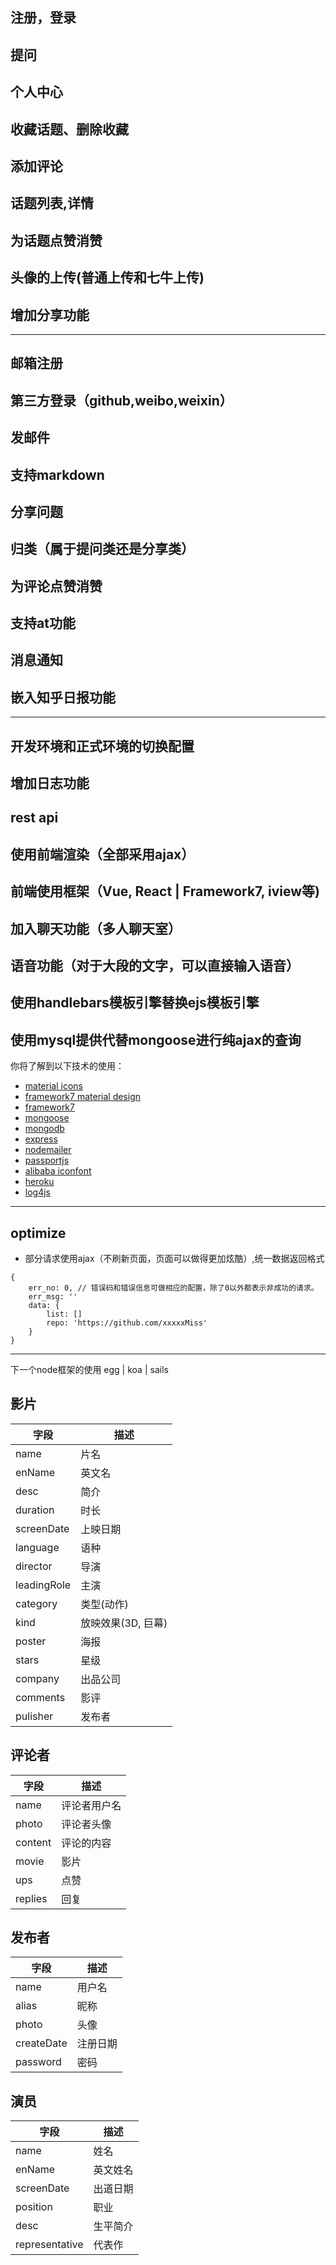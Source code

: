 ## 注册，登录
## 提问
## 个人中心
## 收藏话题、删除收藏
## 添加评论
## 话题列表,详情
## 为话题点赞消赞
## 头像的上传(普通上传和七牛上传)
## 增加分享功能

---
## 邮箱注册
## 第三方登录（github,weibo,weixin）
## 发邮件
## 支持markdown
## 分享问题
## 归类（属于提问类还是分享类）
## 为评论点赞消赞
## 支持at功能
## 消息通知
## 嵌入知乎日报功能

---
## 开发环境和正式环境的切换配置
## 增加日志功能
## rest api
## 使用前端渲染（全部采用ajax）
## 前端使用框架（Vue, React | Framework7, iview等)
## 加入聊天功能（多人聊天室）
## 语音功能（对于大段的文字，可以直接输入语音）
## 使用handlebars模板引擎替换ejs模板引擎
## 使用mysql提供代替mongoose进行纯ajax的查询



你将了解到以下技术的使用：
- [material icons](https://material.io/icons/)
- [framework7 material design](http://material.framework7.cn/)
- [framework7](http://framework7.io/docs/dom.html)
- [mongoose](http://mongoosejs.com/docs/api.html)
- [mongodb](https://docs.mongodb.com/manual/reference/operator/query/all/)
- [express](http://www.expressjs.com.cn/4x/api.html)
- [nodemailer](https://nodemailer.com)
- [passportjs](http://passportjs.org/)
- [alibaba iconfont](http://www.iconfont.cn/)
- [heroku](https://dashboard.heroku.com/)
- [log4js](https://nomiddlename.github.io/log4js-node/api.html)


--- 
## optimize
- 部分请求使用ajax（不刷新页面，页面可以做得更加炫酷）,统一数据返回格式
```
{
    err_no: 0, // 错误码和错误信息可做相应的配置，除了0以外都表示非成功的请求。
    err_msg: ''
    data: {
        list: []
        repo: 'https://github.com/xxxxxMiss'
    }
}
```


---

下一个node框架的使用
egg | koa | sails 
## 影片
| 字段 | 描述 |
| -- | -- |
| name | 片名 |
| enName | 英文名 |
| desc | 简介 |
| duration | 时长 |
| screenDate | 上映日期 |
| language| 语种 |
| director | 导演 |
| leadingRole | 主演 |
| category | 类型(动作) |
| kind | 放映效果(3D, 巨幕) |
| poster | 海报 |
| stars | 星级 |
| company | 出品公司 |
| comments | 影评 |
| pulisher | 发布者 |

## 评论者
| 字段 | 描述 |
| --- | --- |
| name | 评论者用户名 |
| photo| 评论者头像 |
| content | 评论的内容 |
| movie | 影片 |
| ups | 点赞 |
| replies | 回复 |

## 发布者
| 字段 | 描述 |
| --- | --- |
| name | 用户名 |
| alias | 昵称 |
| photo | 头像 |
| createDate | 注册日期 |
| password | 密码 |

## 演员
| 字段 | 描述 |
| --- | --- |
| name | 姓名 |
| enName | 英文姓名 |
| screenDate | 出道日期 |
| position | 职业 |
| desc | 生平简介 |
| representative | 代表作 |





